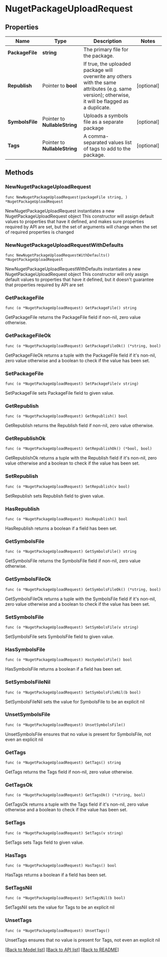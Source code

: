 # NugetPackageUploadRequest

## Properties

Name | Type | Description | Notes
------------ | ------------- | ------------- | -------------
**PackageFile** | **string** | The primary file for the package. | 
**Republish** | Pointer to **bool** | If true, the uploaded package will overwrite any others with the same attributes (e.g. same version); otherwise, it will be flagged as a duplicate. | [optional] 
**SymbolsFile** | Pointer to **NullableString** | Uploads a symbols file as a separate package | [optional] 
**Tags** | Pointer to **NullableString** | A comma-separated values list of tags to add to the package. | [optional] 

## Methods

### NewNugetPackageUploadRequest

`func NewNugetPackageUploadRequest(packageFile string, ) *NugetPackageUploadRequest`

NewNugetPackageUploadRequest instantiates a new NugetPackageUploadRequest object
This constructor will assign default values to properties that have it defined,
and makes sure properties required by API are set, but the set of arguments
will change when the set of required properties is changed

### NewNugetPackageUploadRequestWithDefaults

`func NewNugetPackageUploadRequestWithDefaults() *NugetPackageUploadRequest`

NewNugetPackageUploadRequestWithDefaults instantiates a new NugetPackageUploadRequest object
This constructor will only assign default values to properties that have it defined,
but it doesn't guarantee that properties required by API are set

### GetPackageFile

`func (o *NugetPackageUploadRequest) GetPackageFile() string`

GetPackageFile returns the PackageFile field if non-nil, zero value otherwise.

### GetPackageFileOk

`func (o *NugetPackageUploadRequest) GetPackageFileOk() (*string, bool)`

GetPackageFileOk returns a tuple with the PackageFile field if it's non-nil, zero value otherwise
and a boolean to check if the value has been set.

### SetPackageFile

`func (o *NugetPackageUploadRequest) SetPackageFile(v string)`

SetPackageFile sets PackageFile field to given value.


### GetRepublish

`func (o *NugetPackageUploadRequest) GetRepublish() bool`

GetRepublish returns the Republish field if non-nil, zero value otherwise.

### GetRepublishOk

`func (o *NugetPackageUploadRequest) GetRepublishOk() (*bool, bool)`

GetRepublishOk returns a tuple with the Republish field if it's non-nil, zero value otherwise
and a boolean to check if the value has been set.

### SetRepublish

`func (o *NugetPackageUploadRequest) SetRepublish(v bool)`

SetRepublish sets Republish field to given value.

### HasRepublish

`func (o *NugetPackageUploadRequest) HasRepublish() bool`

HasRepublish returns a boolean if a field has been set.

### GetSymbolsFile

`func (o *NugetPackageUploadRequest) GetSymbolsFile() string`

GetSymbolsFile returns the SymbolsFile field if non-nil, zero value otherwise.

### GetSymbolsFileOk

`func (o *NugetPackageUploadRequest) GetSymbolsFileOk() (*string, bool)`

GetSymbolsFileOk returns a tuple with the SymbolsFile field if it's non-nil, zero value otherwise
and a boolean to check if the value has been set.

### SetSymbolsFile

`func (o *NugetPackageUploadRequest) SetSymbolsFile(v string)`

SetSymbolsFile sets SymbolsFile field to given value.

### HasSymbolsFile

`func (o *NugetPackageUploadRequest) HasSymbolsFile() bool`

HasSymbolsFile returns a boolean if a field has been set.

### SetSymbolsFileNil

`func (o *NugetPackageUploadRequest) SetSymbolsFileNil(b bool)`

 SetSymbolsFileNil sets the value for SymbolsFile to be an explicit nil

### UnsetSymbolsFile
`func (o *NugetPackageUploadRequest) UnsetSymbolsFile()`

UnsetSymbolsFile ensures that no value is present for SymbolsFile, not even an explicit nil
### GetTags

`func (o *NugetPackageUploadRequest) GetTags() string`

GetTags returns the Tags field if non-nil, zero value otherwise.

### GetTagsOk

`func (o *NugetPackageUploadRequest) GetTagsOk() (*string, bool)`

GetTagsOk returns a tuple with the Tags field if it's non-nil, zero value otherwise
and a boolean to check if the value has been set.

### SetTags

`func (o *NugetPackageUploadRequest) SetTags(v string)`

SetTags sets Tags field to given value.

### HasTags

`func (o *NugetPackageUploadRequest) HasTags() bool`

HasTags returns a boolean if a field has been set.

### SetTagsNil

`func (o *NugetPackageUploadRequest) SetTagsNil(b bool)`

 SetTagsNil sets the value for Tags to be an explicit nil

### UnsetTags
`func (o *NugetPackageUploadRequest) UnsetTags()`

UnsetTags ensures that no value is present for Tags, not even an explicit nil

[[Back to Model list]](../README.md#documentation-for-models) [[Back to API list]](../README.md#documentation-for-api-endpoints) [[Back to README]](../README.md)



